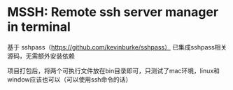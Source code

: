 # MSSH: Remote ssh server manager in terminal

基于 sshpass（https://github.com/kevinburke/sshpass）
已集成sshpass相关源码，无需额外安装依赖

项目打包后，将两个可执行文件放在bin目录即可，只测试了mac环境，linux和window应该也可以（可以使用ssh命令的话）
